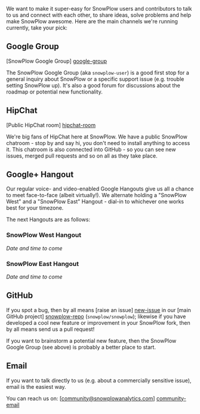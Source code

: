 We want to make it super-easy for SnowPlow users and contributors to talk to us and connect with each other, to share ideas, solve problems and help make SnowPlow awesome. Here are the main channels we're running currently, take your pick:

## Google Group

[SnowPlow Google Group] [google-group]

The SnowPlow Google Group (aka `snowplow-user`) is a good first stop for a general inquiry about SnowPlow or a specific support issue (e.g. trouble setting SnowPlow up). It's also a good forum for discussions about the roadmap or potential new functionality.

## HipChat

[Public HipChat room] [hipchat-room]

We're big fans of HipChat here at SnowPlow. We have a public SnowPlow chatroom - stop by and say hi, you don't need to install anything to access it. This chatroom is also connected into GitHub - so you can see new issues, merged pull requests and so on all as they take place.

## Google+ Hangout

Our regular voice- and video-enabled Google Hangouts give us all a chance to meet face-to-face (albeit virtually!). We alternate holding a "SnowPlow West" and a "SnowPlow East" Hangout - dial-in to whichever one works best for your timezone.

The next Hangouts are as follows:

### SnowPlow West Hangout

_Date and time to come_

### SnowPlow East Hangout 

_Date and time to come_

## GitHub

If you spot a bug, then by all means [raise an issue] [new-issue] in our [main GitHub project] [snowplow-repo] (`snowplow/snowplow`); likewise if you have developed a cool new feature or improvement in your SnowPlow fork, then by all means send us a pull request!

If you want to brainstorm a potential new feature, then the SnowPlow Google Group (see above) is probably a better place to start.

## Email

If you want to talk directly to us (e.g. about a commercially sensitive issue), email is the easiest way.

You can reach us on: [community@snowplowanalytics.com] [community-email]

[google-group]: https://groups.google.com/forum/#!forum/snowplow-user
[new-issue]: https://github.com/snowplow/snowplow/issues/new
[snowplow-repo]: https://github.com/snowplow/snowplow
[community-email]: mailto:community@snowplowanalytics.com
[hipchat-room]: http://www.hipchat.com/gxNgWtAa5